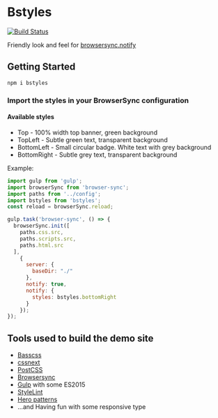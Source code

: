 
# Bstyles

[![Build Status](https://travis-ci.org/urre/bstyles.svg?branch=master)](https://travis-ci.org/urre/bstyles)

Friendly look and feel for [browsersync.notify](https://www.browsersync.io/)

## Getting Started

    npm i bstyles

### Import the styles in your BrowserSync configuration

#### Available styles
+ Top - 100% width top banner, green background
+ TopLeft - Subtle green text, transparent background
+ BottomLeft - Small circular badge. White text with grey background
+ BottomRight - Subtle grey text, transparent background

Example:

```javascript
import gulp from 'gulp';
import browserSync from 'browser-sync';
import paths from '../config';
import bstyles from 'bstyles';
const reload = browserSync.reload;

gulp.task('browser-sync', () => {
  browserSync.init([
    paths.css.src,
    paths.scripts.src,
    paths.html.src
  ],
    {
      server: {
        baseDir: "./"
      },
      notify: true,
      notify: {
        styles: bstyles.bottomRight
      }
    });
});
```

## Tools used to build the demo site

+ [Basscss](http://basscss.com/)
+ [cssnext](http://cssnext.io/)
+ [PostCSS](http://postcss.org/)
+ [Browsersync](https://www.browsersync.io)
+ [Gulp](http://gulpjs.com/) with some ES2015
+ [StyleLint](https://github.com/stylelint/stylelint)
+ [Hero patterns](http://www.heropatterns.com/)
+ ...and Having fun with some responsive type